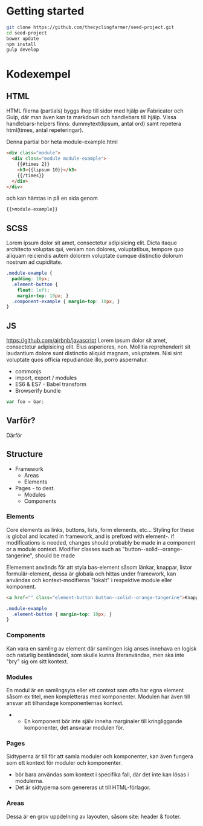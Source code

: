 # Getting started

```bash
git clone https://github.com/thecyclingfarmer/seed-project.git
cd seed-project
bower update
npm install
gulp develop


```

# Kodexempel
## HTML
HTML filerna (partials) byggs ihop till sidor med hjälp av Fabricator och Gulp,
där man även kan ta markdown och handlebars till hjälp.
Vissa handlebars-helpers finns: dummytext(lipsum, antal ord) samt repetera html(times, antal repeteringar).

Denna partial bör heta module-example.html
```html
<div class="module">
  <div class="module module-example">
    {{#times 2}}
    <h3>{{lipsum 10}}</h3>
    {{/times}}  
  </div>  
</div>
```

och kan hämtas in på en sida genom
```html
{{>module-example}}
```
## SCSS
Lorem ipsum dolor sit amet, consectetur adipisicing elit. Dicta itaque architecto voluptas qui, veniam non dolores, voluptatibus, tempore quo aliquam reiciendis autem dolorem voluptate cumque distinctio dolorum nostrum ad cupiditate.
```scss
.module-example {
  padding: 10px;
  .element-button {
    float: left;
    margin-top: 10px; }
  .component-example { margin-top: 10px; }
}
```
## JS
https://github.com/airbnb/javascript
Lorem ipsum dolor sit amet, consectetur adipisicing elit. Eius asperiores, non. Mollitia reprehenderit sit laudantium dolore sunt distinctio aliquid magnam, voluptatem. Nisi sint voluptate quos officia repudiandae illo, porro aspernatur.
* commonjs
* import, export / modules
* ES6 & ES7 - Babel transform
* Browserify bundle

```js
var foo = bar;
```




## Varför?
Därför


## Structure
* Framework
  * Areas
  * Elements
* Pages - to dest.
  * Modules
  * Components

### Elements
Core elements as links, buttons, lists, form elements, etc...
Styling for these is global and located in framework, and is prefixed with element-.
if modifications is needed, changes should probably be made in a component or a module context. Modifier classes such as "button--solid--orange-tangerine", should be made

Elemement används för att styla bas-element såsom länkar, knappar, listor formulär-element, dessa är globala och hittas under framework, kan användas och kontext-modifieras "lokalt" i respektive module eller komponent.
```html
<a href="" class="element-button button--solid--orange-tangerine">Knapp</a>
```
```css
.module-example
  .element-button { margin-top: 10px; }
}
```

### Components
Kan vara en samling av element där samlingen isig anses innehava en logisk och naturlig beståndsdel,
  som skulle kunna återanvändas, men ska inte "bry" sig om sitt kontext.

### Modules
En modul är en samlingsyta eller ett context som ofta har egna element såsom ex titel,
  men kompletteras med komponenter. Modulen har även till ansvar att tilhandage komponenternas kontext.
  * - En komponent bör inte själv inneha marginaler till kringliggande komponenter, det ansvarar modulen för.

### Pages
Sidtyperna är till för att samla moduler och komponenter, kan även fungera som ett kontext för moduler och komponenter.
  * bör bara användas som kontext i specifika fall, där det inte kan lösas i modulerna.
  * Det är sidtyperna som genereras ut till HTML-förlagor.

### Areas
Dessa är en grov uppdelning av layouten, såsom site: header & footer.

